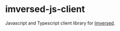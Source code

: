 # imversed-js-client

Javascript and Typescript client library for [Imversed](https://imversed.com).
